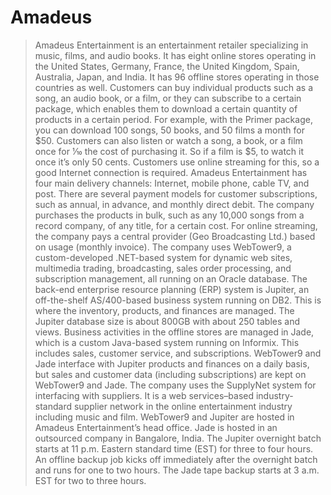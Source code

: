 # Amadeus
> Amadeus Entertainment is an entertainment retailer specializing in music, films, and audio books. It has eight online stores operating in the United States, Germany, France, the United Kingdom, Spain, Australia, Japan, and India. It has 96 offline stores operating in those
countries as well. Customers can buy individual products such as a song, an audio book, or a film, or they can subscribe to a certain package, which enables them to download a certain quantity of products in a certain period. For example, with the Primer package, you can download 100
songs, 50 books, and 50 films a month for $50. Customers can also listen or watch a song, a book, or a film once for 1⁄10 the cost of purchasing it. So if a film is $5, to watch it once it’s only 50 cents. Customers use online streaming for this, so a good Internet connection is required. Amadeus Entertainment has four main delivery channels: Internet, mobile phone, cable TV, and post. There are several payment models for customer subscriptions, such as annual, in advance, and monthly direct debit. The company purchases the products in bulk, such as any 10,000 songs from a record company, of any title, for a certain cost. For online streaming, the company pays a central provider (Geo Broadcasting Ltd.) based on usage (monthly invoice). The company uses WebTower9, a custom-developed .NET-based system for dynamic web sites, multimedia trading, broadcasting, sales order processing, and subscription management, all running on an Oracle database. The back-end enterprise resource planning (ERP) system is Jupiter, an off-the-shelf AS/400-based business system running on DB2. This is where the inventory, products, and finances are managed. The Jupiter database size is about 800GB with about 250 tables and views. Business activities in the offline stores are managed in Jade, which is a custom Java-based system running on Informix. This includes sales, customer service, and subscriptions. WebTower9 and Jade interface with Jupiter products and finances on a daily basis, but sales and customer data (including subscriptions) are kept on WebTower9 and Jade. The company uses the SupplyNet system for interfacing with suppliers. It is a web services–based industry-standard supplier network in the online entertainment industry including music and film. WebTower9 and Jupiter are hosted in Amadeus Entertainment’s head office. Jade is hosted in an outsourced company in Bangalore, India. The Jupiter overnight batch starts at 11 p.m. Eastern standard time (EST) for three to four hours. An offline backup job kicks off immediately after the overnight batch and runs for one to two hours. The Jade tape backup starts at 3 a.m. EST for two to three hours.
